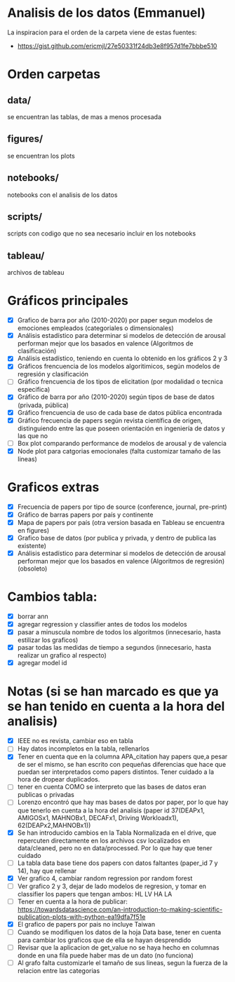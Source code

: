 # Analisis de los datos (Emmanuel)
La inspiracion para el orden de la carpeta viene de estas fuentes:

- https://gist.github.com/ericmjl/27e50331f24db3e8f957d1fe7bbbe510

# Orden carpetas 
## data/
se encuentran las tablas, de mas a menos procesada
## figures/
se encuentran los plots
## notebooks/
notebooks con el analisis de los datos
## scripts/
scripts con codigo que no sea necesario incluir en los notebooks
## tableau/
archivos de tableau

# Gráficos principales
- [x] Grafico de barra por año (2010-2020) por paper segun modelos de emociones empleados (categoriales o dimensionales)
- [x] Análisis estadístico para determinar si modelos de detección de arousal performan mejor que los basados en valence (Algoritmos de clasificación)
- [x] Análisis estadístico, teniendo en cuenta lo obtenido en los gráficos 2 y 3
- [x] Gráficos frencuencia de los modelos algoritimicos, según modelos de regresión y clasificación
- [ ] Gráfico frencuencia de los tipos de elicitation (por modalidad o tecnica especifica)
- [x] Gráfico de barra por año (2010-2020) según tipos de base de datos (privada, pública)
- [x] Gráfico frencuencia de uso de cada base de datos pública encontrada
- [x] Gráfico frecuencia de papers según revista científica de origen, distinguiendo entre las que poseen orientación en ingeniería de datos y las que no
- [ ] Box plot comparando performance de modelos de arousal y de valencia 
- [x] Node plot para catgorias emocionales (falta customizar tamaño de las lineas)

# Graficos extras
- [x] Frecuencia de papers por tipo de source (conference, journal, pre-print)
- [x] Gráfico de barras papers por país y continente
- [x] Mapa de papers por país (otra version basada en Tableau se encuentra en figures)
- [x] Grafico base de datos (por publica y privada, y dentro de publica las existente)
- [x] Análisis estadístico para determinar si modelos de detección de arousal performan mejor que los basados en valence (Algoritmos de regresión) (obsoleto)

# Cambios tabla:
- [x] borrar ann
- [x] agregar regression y classifier antes de todos los modelos
- [x] pasar a minuscula nombre de todos los algoritmos (innecesario, hasta estilizar los graficos)
- [x] pasar todas las medidas de tiempo a segundos (innecesario, hasta realizar un grafico al respecto)
- [x] agregar model id

# Notas (si se han marcado es que ya se han tenido en cuenta a la hora del analisis)
- [x] IEEE no es revista, cambiar eso en tabla
- [ ] Hay datos incompletos en la tabla, rellenarlos
- [x] Tener en cuenta que en la columna APA_citation hay papers que,a pesar de ser el mismo, se han escrito con pequeñas diferencias que hace que puedan ser interpretados como papers distintos. Tener cuidado a la hora de dropear duplicados.
- [ ] tener en cuenta COMO se interpreto que las bases de datos eran publicas o privadas
- [ ] Lorenzo encontró que hay mas bases de datos por paper, por lo que hay que tenerlo en cuenta a la hora del analisis (paper id 37(DEAPx1, AMIGOSx1, MAHNOBx1, DECAFx1, Driving Workloadx1), 62(DEAPx2,MAHNOBx1))
- [x] Se han introducido cambios en la Tabla Normalizada en el drive, que repercuten directamente en los archivos csv localizados en data/cleaned, pero no en data/processed. Por lo que hay que tener cuidado
- [ ] La tabla data base tiene dos papers con datos faltantes (paper_id 7 y 14), hay que rellenar
- [x] Ver grafico 4, cambiar random regression por random forest
- [ ] Ver grafico 2 y 3, dejar de lado modelos de regresion, y tomar en classifier los papers que tengan ambos: HL LV HA LA
- [ ] Tener en cuenta a la hora de publicar: https://towardsdatascience.com/an-introduction-to-making-scientific-publication-plots-with-python-ea19dfa7f51e
- [x] El grafico de papers por pais no incluye Taiwan
- [ ] Cuando se modifiquen los datos de la hoja Data base, tener en cuenta para cambiar los graficos que de ella se hayan desprendido
- [ ] Revisar que la aplicacion de get_value no se haya hecho en columnas donde en una fila puede haber mas de un dato (no funciona)
- [ ] Al grafo falta customizarle el tamaño de sus lineas, segun la fuerza de la relacion entre las categorias
